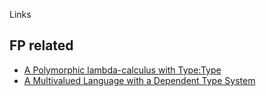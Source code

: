 Links

## FP related

- [A Polymorphic lambda-calculus with Type:Type](https://www.hpl.hp.com/techreports/Compaq-DEC/SRC-RR-10.pdf)
- [A Multivalued Language with a Dependent Type System](http://www.leafpetersen.com/leaf/publications/dtp2013/lambda-aleph-overview.pdf)
